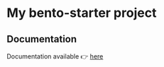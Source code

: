 # My bento-starter project

## Documentation

Documentation available :point_right: [here](https://bento-starter.netlify.com/)
